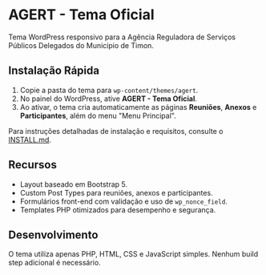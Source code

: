 # AGERT - Tema Oficial

Tema WordPress responsivo para a Agência Reguladora de Serviços Públicos Delegados do Município de Timon.

## Instalação Rápida
1. Copie a pasta do tema para `wp-content/themes/agert`.
2. No painel do WordPress, ative **AGERT - Tema Oficial**.
3. Ao ativar, o tema cria automaticamente as páginas **Reuniões**, **Anexos** e **Participantes**, além do menu "Menu Principal".

Para instruções detalhadas de instalação e requisitos, consulte o [INSTALL.md](INSTALL.md).

## Recursos
- Layout baseado em Bootstrap 5.
- Custom Post Types para reuniões, anexos e participantes.
- Formulários front-end com validação e uso de `wp_nonce_field`.
- Templates PHP otimizados para desempenho e segurança.

## Desenvolvimento
O tema utiliza apenas PHP, HTML, CSS e JavaScript simples. Nenhum build step adicional é necessário.

